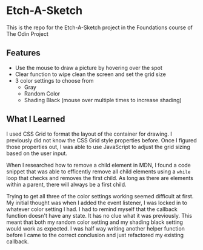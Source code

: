 # Etch-A-Sketch

This is the repo for the Etch-A-Sketch project in the Foundations course of The Odin Project

## Features

- Use the mouse to draw a picture by hovering over the spot
- Clear function to wipe clean the screen and set the grid size
- 3 color settings to choose from
    - Gray
    - Random Color
    - Shading Black (mouse over multiple times to increase shading)

## What I Learned
I used CSS Grid to format the layout of the container for drawing.  I previously did not know the CSS Grid style properties before.  Once I figured those properties out, I was able to use JavaScript to adjust the grid sizing based on the user input.

When I researched how to remove a child element in MDN, I found a code snippet that was able to efficently remove all child elements using a `while` loop that checks and removes the first child.  As long as there are elements within a parent, there will always be a first child.

Trying to get all three of the color settings working seemed difficult at first.  My initial thought was when I added the event listener, I was locked in to whatever color setting I had.  I had to remind myself that the callback function doesn't have any state.  It has no clue what it was previously.  This meant that both my random color setting and my shading black setting would work as expected.  I was half way writing another helper function before I came to the correct conclusion and just refactored my existing callback.
